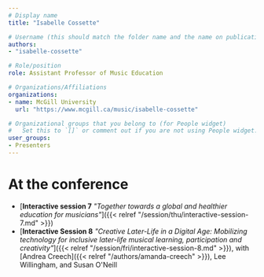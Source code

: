 ```yaml
---
# Display name
title: "Isabelle Cossette"

# Username (this should match the folder name and the name on publications)
authors:
- "isabelle-cossette"

# Role/position
role: Assistant Professor of Music Education

# Organizations/Affiliations
organizations: 
- name: McGill University
  url: "https://www.mcgill.ca/music/isabelle-cossette"

# Organizational groups that you belong to (for People widget)
#   Set this to `[]` or comment out if you are not using People widget.
user_groups:
- Presenters
---
```


<!-- 
# About

Elit exercitation eu occaecat velit ad.
-->

# At the conference

- [**Interactive session 7** *"Together towards a global and healthier education for musicians"*]({{< relref "/session/thu/interactive-session-7.md" >}})
- [**Interactive Session 8** *"Creative Later-Life in a Digital Age: Mobilizing technology for inclusive later-life musical learning, participation and creativity"*]({{< relref "/session/fri/interactive-session-8.md" >}}), with [Andrea Creech]({{< relref "/authors/amanda-creech" >}}), Lee Willingham, and Susan O'Neill